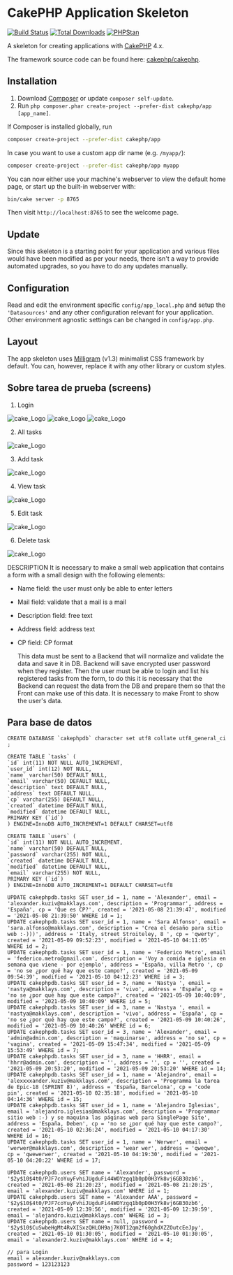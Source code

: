 # CakePHP Application Skeleton

[![Build Status](https://img.shields.io/github/workflow/status/cakephp/app/CakePHP%20App%20CI/master?style=flat-square)](https://github.com/cakephp/app/actions)
[![Total Downloads](https://img.shields.io/packagist/dt/cakephp/app.svg?style=flat-square)](https://packagist.org/packages/cakephp/app)
[![PHPStan](https://img.shields.io/badge/PHPStan-level%207-brightgreen.svg?style=flat-square)](https://github.com/phpstan/phpstan)

A skeleton for creating applications with [CakePHP](https://cakephp.org) 4.x.

The framework source code can be found here: [cakephp/cakephp](https://github.com/cakephp/cakephp).

## Installation

1. Download [Composer](https://getcomposer.org/doc/00-intro.md) or update `composer self-update`.
2. Run `php composer.phar create-project --prefer-dist cakephp/app [app_name]`.

If Composer is installed globally, run

```bash
composer create-project --prefer-dist cakephp/app
```

In case you want to use a custom app dir name (e.g. `/myapp/`):

```bash
composer create-project --prefer-dist cakephp/app myapp
```

You can now either use your machine's webserver to view the default home page, or start
up the built-in webserver with:

```bash
bin/cake server -p 8765
```

Then visit `http://localhost:8765` to see the welcome page.

## Update

Since this skeleton is a starting point for your application and various files
would have been modified as per your needs, there isn't a way to provide
automated upgrades, so you have to do any updates manually.

## Configuration

Read and edit the environment specific `config/app_local.php` and setup the
`'Datasources'` and any other configuration relevant for your application.
Other environment agnostic settings can be changed in `config/app.php`.

## Layout

The app skeleton uses [Milligram](https://milligram.io/) (v1.3) minimalist CSS
framework by default. You can, however, replace it with any other library or
custom styles.

## Sobre tarea de prueba (screens)

1. Login

![cake_Logo](https://github.com/makklays/cakephp/blob/main/webroot/img/cake_login.png)
![cake_Logo](https://github.com/makklays/cakephp/blob/main/webroot/img/cake_login2.png)
![cake_Logo](https://github.com/makklays/cakephp/blob/main/webroot/img/cake_users.png)

2. All tasks

![cake_Logo](https://github.com/makklays/cakephp/blob/main/webroot/img/cake_all.png)

3. Add task

![cake_Logo](https://github.com/makklays/cakephp/blob/main/webroot/img/cake_add.png)

4. View task

![cake_Logo](https://github.com/makklays/cakephp/blob/main/webroot/img/cake_view.png)

5. Edit task

![cake_Logo](https://github.com/makklays/cakephp/blob/main/webroot/img/cake_edit.png)

6. Delete task

![cake_Logo](https://github.com/makklays/cakephp/blob/main/webroot/img/cake_delete.png)

DESCRIPTION
It is necessary to make a small web application that contains a form with a small
design with the following elements:
- Name field: the user must only be able to enter letters
- Mail field: validate that a mail is a mail
- Description field: free text
- Address field: address text
- CP field: CP format

  This data must be sent to a Backend that will normalize and validate the data
  and save it in DB. Backend will save encrypted user password when they
  register.
  Then the user must be able to login and list his registered tasks from the form,
  to do this it is necessary that the Backend can request the data from the DB and
  prepare them so that the Front can make use of this data. It is necessary to
  make Front to show the user's data.

## Para base de datos

    CREATE DATABASE `cakephpdb` character set utf8 collate utf8_general_ci ;

    CREATE TABLE `tasks` (
    `id` int(11) NOT NULL AUTO_INCREMENT,
    `user_id` int(12) NOT NULL,
    `name` varchar(50) DEFAULT NULL,
    `email` varchar(50) DEFAULT NULL,
    `description` text DEFAULT NULL,
    `address` text DEFAULT NULL,
    `cp` varchar(255) DEFAULT NULL,
    `created` datetime DEFAULT NULL,
    `modified` datetime DEFAULT NULL,
    PRIMARY KEY (`id`)
    ) ENGINE=InnoDB AUTO_INCREMENT=1 DEFAULT CHARSET=utf8

    CREATE TABLE `users` (
    `id` int(11) NOT NULL AUTO_INCREMENT,
    `name` varchar(50) DEFAULT NULL,
    `password` varchar(255) NOT NULL,
    `created` datetime DEFAULT NULL,
    `modified` datetime DEFAULT NULL,
    `email` varchar(255) NOT NULL,
    PRIMARY KEY (`id`)
    ) ENGINE=InnoDB AUTO_INCREMENT=1 DEFAULT CHARSET=utf8

    UPDATE cakephpdb.tasks SET user_id = 1, name = 'Alexander', email = 'alexander.kuziv@makklays.com', description = 'Programmar', address = 'España', cp = 'Que es CP?', created = '2021-05-08 21:39:47', modified = '2021-05-08 21:39:50' WHERE id = 1;
    UPDATE cakephpdb.tasks SET user_id = 1, name = 'Sara Alfonso', email = 'sara.alfonso@makklays.com', description = 'Crea el desaño para sitio web :-)))', address = 'Italy, street Stroiteley, 8 ', cp = 'qwerty', created = '2021-05-09 09:52:23', modified = '2021-05-10 04:11:05' WHERE id = 2;
    UPDATE cakephpdb.tasks SET user_id = 1, name = 'Federico Metro', email = 'federico.metro@gmail.com', description = 'Voy a comida e iglesia en semana que viene - por ejemplo', address = 'España, villa Metro ', cp = 'no se ¿por qué hay que este campo?', created = '2021-05-09 09:54:39', modified = '2021-05-10 04:12:23' WHERE id = 3;
    UPDATE cakephpdb.tasks SET user_id = 3, name = 'Nastya ', email = 'nastya@makklays.com', description = 'vivo', address = 'España', cp = 'no se ¿por qué hay que este campo?', created = '2021-05-09 10:40:09', modified = '2021-05-09 10:40:09' WHERE id = 5;
    UPDATE cakephpdb.tasks SET user_id = 3, name = 'Nastya ', email = 'nastya@makklays.com', description = 'vivo', address = 'España', cp = 'no se ¿por qué hay que este campo?', created = '2021-05-09 10:40:26', modified = '2021-05-09 10:40:26' WHERE id = 6;
    UPDATE cakephpdb.tasks SET user_id = 3, name = 'Alexander', email = 'admin@admin.com', description = 'maquinarse', address = 'no se', cp = 'vagina', created = '2021-05-09 15:47:34', modified = '2021-05-09 15:53:49' WHERE id = 7;
    UPDATE cakephpdb.tasks SET user_id = 3, name = 'HHRR', email = 'hhrr@admin.com', description = '', address = '', cp = '', created = '2021-05-09 20:53:20', modified = '2021-05-09 20:53:20' WHERE id = 14;
    UPDATE cakephpdb.tasks SET user_id = 1, name = 'Alejandro', email = 'alexxxxander.kuziv@makklays.com', description = 'Programma la tarea de Epic-18 (SPRINT 8)', address = 'España, Barcelona', cp = 'code pin', created = '2021-05-10 02:35:18', modified = '2021-05-10 04:14:36' WHERE id = 15;
    UPDATE cakephpdb.tasks SET user_id = 1, name = 'Alejandro Iglesias', email = 'alejandro.iglesias@makklays.com', description = 'Programmar sitio web :-) y se maquina las páginas web para SinglePage Site', address = 'España, Deben', cp = 'no se ¿por qué hay que este campo?', created = '2021-05-10 02:36:24', modified = '2021-05-10 04:17:30' WHERE id = 16;
    UPDATE cakephpdb.tasks SET user_id = 1, name = 'Werwer', email = 'werwer@makklays.com', description = 'wear wer', address = 'qweqwe', cp = 'qwewerwer', created = '2021-05-10 04:19:30', modified = '2021-05-10 04:20:22' WHERE id = 17;

    UPDATE cakephpdb.users SET name = 'Alexander', password = '$2y$10$4t0/PJF7coYuyFvhiJUgduFi44WOYzgq1b0pD0H3Yk8vj6GB30zb6', created = '2021-05-08 21:20:23', modified = '2021-05-08 21:20:25', email = 'alexander.kuziv@makklays.com' WHERE id = 1;
    UPDATE cakephpdb.users SET name = 'Alexander AAA', password = '$2y$10$4t0/PJF7coYuyFvhiJUgduFi44WOYzgq1b0pD0H3Yk8vj6GB30zb6', created = '2021-05-09 12:39:56', modified = '2021-05-09 12:39:59', email = 'alejandro.kuziv@makklays.com' WHERE id = 3;
    UPDATE cakephpdb.users SET name = null, password = '$2y$10$CuSwbeHgMt4RvXISxzQHLOH9aj7K0T12qm2f60ghdXZZOutcEeJpy', created = '2021-05-10 01:30:05', modified = '2021-05-10 01:30:05', email = 'alexander2.kuziv@makklays.com' WHERE id = 4;

    // para Login
    email = alexander.kuziv@makklays.com
    password = 123123123
